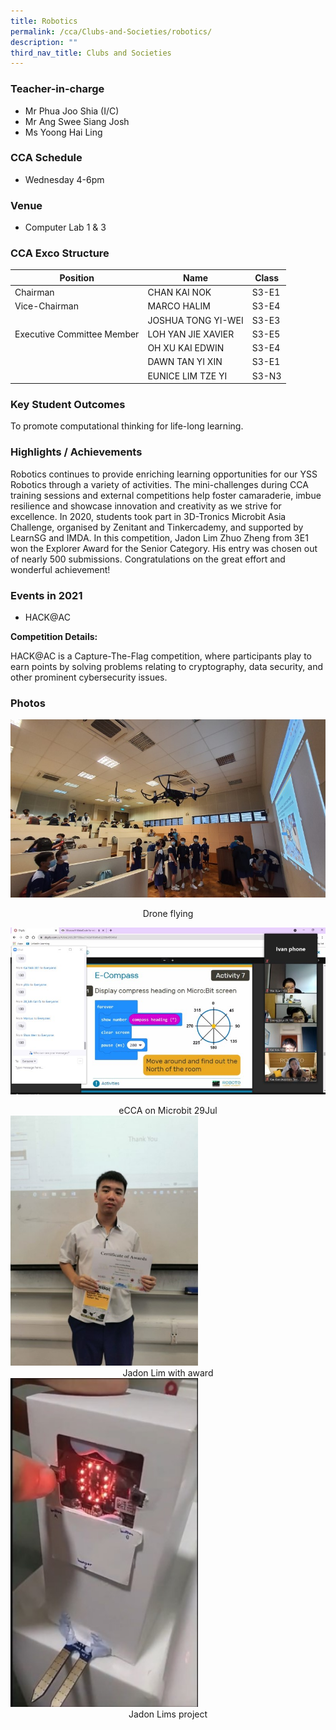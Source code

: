 ```yaml
---
title: Robotics
permalink: /cca/Clubs-and-Societies/robotics/
description: ""
third_nav_title: Clubs and Societies
---
```

### Teacher-in-charge
* Mr Phua Joo Shia (I/C)
* Mr Ang Swee Siang Josh
* Ms Yoong Hai Ling

### CCA Schedule
* Wednesday 4-6pm

### Venue
* Computer Lab 1 & 3

### CCA Exco Structure


| Position | Name | Class |
| -------- | -------- | -------- |
| Chairman     | 	CHAN KAI NOK      | 	S3-E1     |
| Vice-Chairman     | MARCO HALIM    | 	S3-E4     |
|      | 	JOSHUA TONG YI-WEI    | S3-E3     |
| Executive Committee Member     | LOH YAN JIE XAVIER     | S3-E5     |
|      | OH XU KAI EDWIN     | S3-E4     |
|      | DAWN TAN YI XIN     | S3-E1     |
|      | EUNICE LIM TZE YI      | S3-N3     |


### Key Student Outcomes

To promote computational thinking for life-long learning.

### Highlights / Achievements

Robotics continues to provide enriching learning opportunities for our YSS Robotics through a variety of activities. The mini-challenges during CCA training sessions and external competitions help foster camaraderie, imbue resilience and showcase innovation and creativity as we strive for excellence. In 2020, students took part in 3D-Tronics Microbit Asia Challenge, organised by Zenitant and Tinkercademy, and supported by LearnSG and IMDA. In this competition, Jadon Lim Zhuo Zheng from 3E1 won the Explorer Award for the Senior Category. His entry was chosen out of nearly 500 submissions. Congratulations on the great effort and wonderful achievement! 

### Events in 2021
* HACK@AC

**Competition Details:**

HACK@AC is a Capture-The-Flag competition, where participants play to earn points by solving problems relating to cryptography, data security, and other prominent cybersecurity issues.

### Photos

![](/images/StudDevelopment/CCAs/Clubs_Societies/Robotics/Robotics-1.jpg)
<div
style="text-align:center">Drone flying
</div>

![](/images/StudDevelopment/CCAs/Clubs_Societies/Robotics/Robotics-2.jpg)
<div
style="text-align:center">eCCA on Microbit 29Jul
</div>
<img src="/images/StudDevelopment/CCAs/Clubs_Societies/Robotics/Robotics-3a.jpeg" alt=" Jadon Lim with award" style="width:300px;">
<div
style="text-align:center">Jadon Lim with award
</div>

<img src="/images/StudDevelopment/CCAs/Clubs_Societies/Robotics/Robotics-4a.jpg" alt="Jadon Lims project" style="width:300px;">
<div
style="text-align:center">Jadon Lims project
</div>